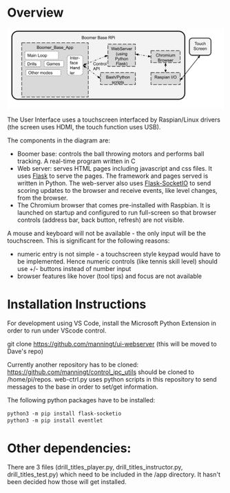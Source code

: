 # Overview
![Block Diagram](./UI_Software_Block_Diagram.svg)

The User Interface uses a touchscreen interfaced by Raspian/Linux drivers (the screen uses HDMI, the touch function uses USB).

The components in the diagram are:
* Boomer base: controls the ball throwing motors and performs ball tracking.  A real-time program written in C
* Web server: serves HTML pages including javascript and css files.  It uses [Flask](https://en.wikipedia.org/wiki/Flask_\(web_framework\)) to serve the pages.  The framework and pages served is written in Python.  The web-server also uses [Flask-SocketIO](https://flask-socketio.readthedocs.io/en/latest/) to send scoring updates to the browser and receive events, like level changes, from the browser.
* The Chromium browser that comes pre-installed with Raspbian.  It is launched on startup and configured to run full-screen so that browser controls (address bar, back button, refresh) are not visible.

A mouse and keyboard will not be available - the only input will be the touchscreen.  This is significant for the following reasons:
* numeric entry is not simple - a touchscreen style keypad would have to be implemented.  Hence numeric controls (like tennis skill level) should use +/- buttons instead of number input
* browser features like hover (tool tips) and focus are not available

# Installation Instructions

For development using VS Code, install the Microsoft Python Extension in order to run under VScode control.

git clone https://github.com/manningt/ui-webserver  (this will be moved to Dave's repo)

Currently another repository has to be cloned: https://github.com/manningt/control_ipc_utils should be cloned to /home/pi/repos.  web-ctrl.py uses python scripts in this repository to send messages to the base in order to set/get information.

The following python packages have to be installed:
```
python3 -m pip install flask-socketio
python3 -m pip install eventlet
```

# Other dependencies:

There are 3 files (drill_titles_player.py, drill_titles_instructor.py, drill_titles_test.py) which need to be included in the /app directory.  It hasn't been decided how those will get installed.
